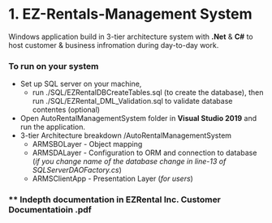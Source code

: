 # 1. EZ-Rentals-Management System

Windows application build in 3-tier architecture system with **.Net** & **C#** to host customer & business infromation during day-to-day work.

### To run on your system

- Set up SQL server on your machine,
  - run ./SQL/EZRentalDBCreateTables.sql (to create the database), then run ./SQL/EZRental_DML_Validation.sql to validate database contentes (optional)
- Open AutoRentalManagementSystem folder in **Visual Studio 2019** and run the application.
- 3-tier Architecture breakdown /AutoRentalManagementSystem
  - ARMSBOLayer - Object mapping
  - ARMSDALayer - Configuration to ORM and connection to database (_if you change name of the database change in line-13 of SQLServerDAOFactory.cs_)
  - ARMSClientApp - Presentation Layer (_for users_)

### ** Indepth documentation in EZRental Inc. Customer Documentatioin .pdf
